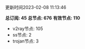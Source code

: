 更新时间2023-02-08 11:13:46

**总订阅: 45**
**总节点: 676**
**有效节点: 110**
- v2ray节点: 105
- ss节点: 2
- trojan节点: 3
